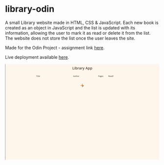 # library-odin

A small Library website made in HTML, CSS & JavaScript. Each new book is created as an object in JavaScript and the list is updated with its information, allowing the user to mark it as read or delete it from the list. The website does not store the list once the user leaves the site.

Made for the Odin Project - assignment link <a href="https://www.theodinproject.com/lessons/node-path-javascript-library">here</a>.

Live deployment available <a href="https://volfy.github.io/library-odin/">here</a>.

![Animated GIF walking through functionality of library website](library.gif)